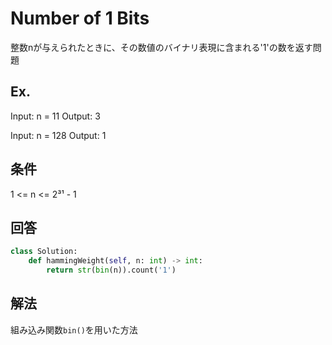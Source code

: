 # Number of 1 Bits
整数nが与えられたときに、その数値のバイナリ表現に含まれる'1'の数を返す問題  

## Ex.
Input: n = 11
Output: 3

Input: n = 128
Output: 1

## 条件
1 <= n <= 2³¹ - 1

## 回答
``` python
class Solution:
    def hammingWeight(self, n: int) -> int:
        return str(bin(n)).count('1')
```

## 解法
組み込み関数`bin()`を用いた方法  
